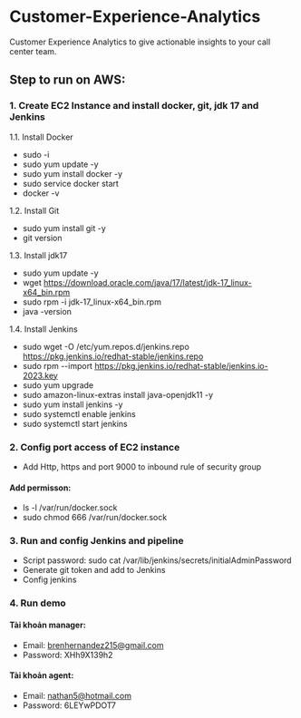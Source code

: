 # Customer-Experience-Analytics
Customer Experience Analytics to give actionable insights to your call center team.

## Step to run on AWS:
### 1. Create EC2 Instance and install docker, git, jdk 17 and Jenkins

1.1. Install Docker
- sudo -i
- sudo yum update -y
- sudo yum install docker -y
- sudo service docker start
- docker -v

1.2. Install Git
- sudo yum install git -y
- git version


1.3. Install jdk17
- sudo yum update -y
- wget https://download.oracle.com/java/17/latest/jdk-17_linux-x64_bin.rpm
- sudo rpm -i jdk-17_linux-x64_bin.rpm
- java -version

1.4. Install Jenkins
- sudo wget -O /etc/yum.repos.d/jenkins.repo https://pkg.jenkins.io/redhat-stable/jenkins.repo
- sudo rpm --import https://pkg.jenkins.io/redhat-stable/jenkins.io-2023.key
- sudo yum upgrade
- sudo amazon-linux-extras install java-openjdk11 -y
- sudo yum install jenkins -y
- sudo systemctl enable jenkins
- sudo systemctl start jenkins

### 2. Config port access of EC2 instance
- Add Http, https and port 9000 to inbound rule of security group
#### Add permisson:
- ls -l /var/run/docker.sock
- sudo chmod 666 /var/run/docker.sock

### 3. Run and config Jenkins and pipeline
- Script password: sudo cat /var/lib/jenkins/secrets/initialAdminPassword
- Generate git token and add to Jenkins
- Config jenkins

### 4. Run demo 
#### Tài khoản manager:
- Email: brenhernandez215@gmail.com
- Password: XHh9X139h2
#### Tài khoản agent:
- Email: nathan5@hotmail.com
- Password: 6LEYwPDOT7

